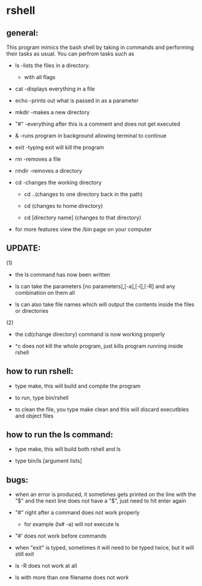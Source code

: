 rshell
======


general:
--------

This program mimics the bash shell by taking in commands and performing their tasks as usual. You can perfrom tasks such as 
	
 * ls -lists the files in a directory.
 	 * with all flags
			
 * cat -displays everything in a file
	
 * echo -prints out what is passed in as a parameter
	
 * mkdir -makes a new directory
	
 * "#" -everything after this is a comment and does not get executed
	
 * & -runs program in background allowing terminal to continue
	
 * exit -typing exit will kill the program
	
 * rm -removes a file
	
 * rmdir -removes a directory
	
 * cd -changes the working directory
	
	 * cd ..(changes to one directory back in the path)
		
	 * cd (changes to home directory)
		
	 * cd [directory name] (changes to that directory)
		
 * for more features view the /bin page on your computer

UPDATE:
-------
(1)

 * the ls command has now been written  

 * ls can take the parameters [no parameters],[-a],[-l],[-R] and any combination on them all
		
 * ls can also take file names which will output the contents inside the files or directories
		
(2) 

 * the cd(change directory) command is now working properly

 * ^c does not kill the whole program, just kills program running inside rshell

how to run rshell:
------------------

 * type make, this will build and compile the program
	
 * to run, type bin/rshell
	
 * to clean the file, you type make clean and this will discard executibles and object files

how to run the ls command:
--------------------------

 * type make, this will build both rshell and ls
	
 * type bin/ls [argument lists]

bugs:
-----

 * when an error is produced, it sometimes gets printed on the line with the "$" and the next line does not have a "$", just need to hit enter again
	
 * "#" right after a command does not work properly
	
	 * for example (ls# -a) will not execute ls
		
 * "#' does not work before commands

 * when "exit" is typed, sometimes it will need to be typed twice, but it will still exit
	
	
 * ls -R does not work at all

 * ls with more than one filename does not work
 
	

